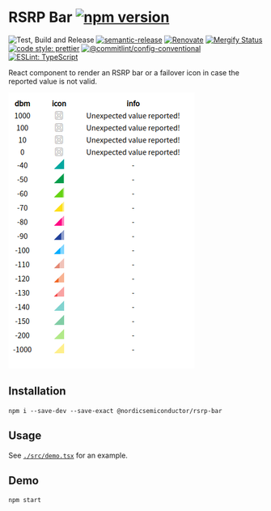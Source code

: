 # RSRP Bar [![npm version](https://img.shields.io/npm/v/@nordicsemiconductor/rsrp-bar.svg)](https://www.npmjs.com/package/@nordicsemiconductor/rsrp-bar)

![Test, Build and Release](https://github.com/NordicSemiconductor/rsrp-bar-js/workflows/Test,%20Build%20and%20Release/badge.svg)
[![semantic-release](https://img.shields.io/badge/%20%20%F0%9F%93%A6%F0%9F%9A%80-semantic--release-e10079.svg)](https://github.com/semantic-release/semantic-release)
[![Renovate](https://img.shields.io/badge/renovate-enabled-brightgreen.svg)](https://renovatebot.com)
[![Mergify Status](https://img.shields.io/endpoint.svg?url=https://api.mergify.com/v1/badges/NordicSemiconductor/rsrp-bar-js)](https://mergify.io)
[![code style: prettier](https://img.shields.io/badge/code_style-prettier-ff69b4.svg)](https://github.com/prettier/prettier/)
[![@commitlint/config-conventional](https://img.shields.io/badge/%40commitlint-config--conventional-brightgreen)](https://github.com/conventional-changelog/commitlint/tree/master/@commitlint/config-conventional)
[![ESLint: TypeScript](https://img.shields.io/badge/ESLint-TypeScript-blue.svg)](https://github.com/typescript-eslint/typescript-eslint)

React component to render an RSRP bar or a failover icon in case the reported
value is not valid.

![Demo](./screenshot.png)

## Installation

    npm i --save-dev --save-exact @nordicsemiconductor/rsrp-bar

## Usage

See [`./src/demo.tsx`](./src/demo.tsx) for an example.

## Demo

    npm start
